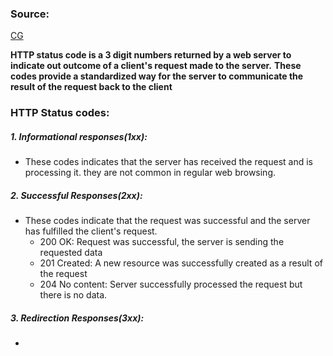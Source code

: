 
### Source:
[CG](https://chat.openai.com/share/2072b717-4a53-4b01-9418-9c55a699d279)

**HTTP status code is a 3 digit numbers returned by a web server to indicate out outcome of a client's request made to the server.**
**These codes provide a standardized way for the server to communicate the result of the request back to the client**

### HTTP Status codes:

##### 1. Informational responses(1xx):
* These codes indicates that the server has received the request and is processing it. they are not common in regular web browsing.

##### 2. Successful Responses(2xx):
* These codes indicate that the request was successful and the server has fulfilled the client's request.
	* 200 OK: Request was successful, the server is sending the requested data
	* 201 Created: A new resource was successfully created as a result of the request
	* 204 No content: Server successfully processed the request but there is no data.

##### 3. Redirection Responses(3xx):
* 
